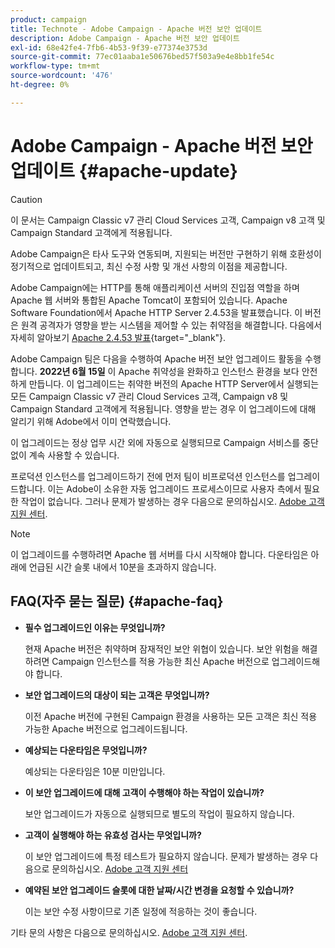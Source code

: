 ```yaml
---
product: campaign
title: Technote - Adobe Campaign - Apache 버전 보안 업데이트
description: Adobe Campaign - Apache 버전 보안 업데이트
exl-id: 68e42fe4-7fb6-4b53-9f39-e77374e3753d
source-git-commit: 77ec01aaba1e50676bed57f503a9e4e8bb1fe54c
workflow-type: tm+mt
source-wordcount: '476'
ht-degree: 0%

---
```


# Adobe Campaign - Apache 버전 보안 업데이트 {#apache-update}

>[!CAUTION]
>이 문서는 Campaign Classic v7 관리 Cloud Services 고객, Campaign v8 고객 및 Campaign Standard 고객에게 적용됩니다.

Adobe Campaign은 타사 도구와 연동되며, 지원되는 버전만 구현하기 위해 호환성이 정기적으로 업데이트되고, 최신 수정 사항 및 개선 사항의 이점을 제공합니다.

Adobe Campaign에는 HTTP를 통해 애플리케이션 서버의 진입점 역할을 하며 Apache 웹 서버와 통합된 Apache Tomcat이 포함되어 있습니다. Apache Software Foundation에서 Apache HTTP Server 2.4.53을 발표했습니다. 이 버전은 원격 공격자가 영향을 받는 시스템을 제어할 수 있는 취약점을 해결합니다. 다음에서 자세히 알아보기 [Apache 2.4.53 발표](https://downloads.apache.org/httpd/Announcement2.4.html){target="_blank"}.

Adobe Campaign 팀은 다음을 수행하여 Apache 버전 보안 업그레이드 활동을 수행합니다. **2022년 6월 15일** 이 Apache 취약성을 완화하고 인스턴스 환경을 보다 안전하게 만듭니다. 이 업그레이드는 취약한 버전의 Apache HTTP Server에서 실행되는 모든 Campaign Classic v7 관리 Cloud Services 고객, Campaign v8 및 Campaign Standard 고객에게 적용됩니다. 영향을 받는 경우 이 업그레이드에 대해 알리기 위해 Adobe에서 이미 연락했습니다.

이 업그레이드는 정상 업무 시간 외에 자동으로 실행되므로 Campaign 서비스를 중단 없이 계속 사용할 수 있습니다.

프로덕션 인스턴스를 업그레이드하기 전에 먼저 팀이 비프로덕션 인스턴스를 업그레이드합니다. 이는 Adobe이 소유한 자동 업그레이드 프로세스이므로 사용자 측에서 필요한 작업이 없습니다. 그러나 문제가 발생하는 경우 다음으로 문의하십시오. [Adobe 고객 지원 센터](https://experienceleague.adobe.com/?support-solution=Campaign#support).


>[!NOTE]
>이 업그레이드를 수행하려면 Apache 웹 서버를 다시 시작해야 합니다. 다운타임은 아래에 언급된 시간 슬롯 내에서 10분을 초과하지 않습니다.

## FAQ(자주 묻는 질문) {#apache-faq}

* **필수 업그레이드인 이유는 무엇입니까?**

   현재 Apache 버전은 취약하며 잠재적인 보안 위협이 있습니다. 보안 위험을 해결하려면 Campaign 인스턴스를 적용 가능한 최신 Apache 버전으로 업그레이드해야 합니다.


* **보안 업그레이드의 대상이 되는 고객은 무엇입니까?**

   이전 Apache 버전에 구현된 Campaign 환경을 사용하는 모든 고객은 최신 적용 가능한 Apache 버전으로 업그레이드됩니다.

* **예상되는 다운타임은 무엇입니까?**

   예상되는 다운타임은 10분 미만입니다.

* **이 보안 업그레이드에 대해 고객이 수행해야 하는 작업이 있습니까?**

   보안 업그레이드가 자동으로 실행되므로 별도의 작업이 필요하지 않습니다.

* **고객이 실행해야 하는 유효성 검사는 무엇입니까?**

   이 보안 업그레이드에 특정 테스트가 필요하지 않습니다. 문제가 발생하는 경우 다음으로 문의하십시오. [Adobe 고객 지원 센터](https://experienceleague.adobe.com/?support-solution=Campaign#support)


* **예약된 보안 업그레이드 슬롯에 대한 날짜/시간 변경을 요청할 수 있습니까?**

   이는 보안 수정 사항이므로 기존 일정에 적응하는 것이 좋습니다.


기타 문의 사항은 다음으로 문의하십시오. [Adobe 고객 지원 센터](https://experienceleague.adobe.com/?support-solution=Campaign#support).
